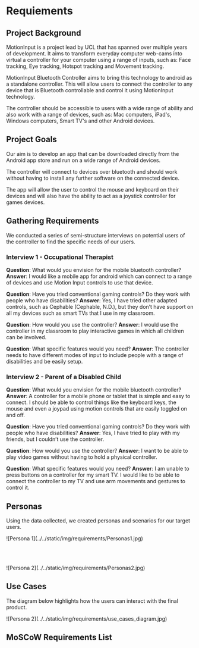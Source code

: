 # Requiements

## Project Background

MotionInput is a project lead by UCL that has spanned over multiple years of development. It aims to transform everyday computer web-cams into virtual a controller for your computer using a range of inputs, such as: Face tracking, Eye tracking, Hotspot tracking and Movement tracking.

MotionInput Bluetooth Controller aims to bring this technology to android as a standalone controller. This will allow users to connect the controller to any device that is Bluetooth controllable and control it using MotionInput technology.

The controller should be accessible to users with a wide range of ability and also work with a range of devices, such as: Mac computers, iPad's, Windows computers, Smart TV's and other Android devices.

## Project Goals

Our aim is to develop an app that can be downloaded directly from the Android app store and run on a wide range of Android devices.

The controller will connect to devices over bluetooth and should work without having to install any further software on the connected device.

The app will allow the user to control the mouse and keyboard on their devices and will also have the ability to act as a joystick controller for games devices.

## Gathering Requirements

We conducted a series of semi-structure interviews on potential users of the controller to find the specific needs of our users.

### Interview 1 - Occupational Therapist

**Question**: What would you envision for the mobile bluetooth controller?
**Answer**: I would like a mobile app for android which can connect to a range of devices and use Motion Input controls to use that device.

**Question**: Have you tried conventional gaming controls? Do they work with people who have disabilities?
**Answer**: Yes, I have tried other adapted controls, such as Cephable (Cephable, N.D.),  but they don’t have support on all my devices such as smart TVs that I use in my classroom.

**Question**: How would you use the controller?
**Answer**: I would use the controller in my classroom to play interactive games in which all children can be involved.

**Question**: What specific features would you need?
**Answer**: The controller needs to have different modes of input to include people with a range of disabilities and be easily setup.

### Interview 2 - Parent of a Disabled Child

**Question**: What would you envision for the mobile bluetooth controller?
**Answer**: A controller for a mobile phone or tablet that is simple and easy to connect. I should be able to control things like the keyboard keys, the mouse and even a joypad using motion controls that are easily toggled on and off.

**Question**: Have you tried conventional gaming controls? Do they work with people who have disabilities?
**Answer**: Yes, I have tried to play with my friends, but I couldn’t use the controller.

**Question**: How would you use the controller?
**Answer**: I want to be able to play video games without having to hold a physical controller.

**Question**: What specific features would you need?
**Answer**: I am unable to press buttons on a controller for my smart TV. I would like to be able to connect the controller to my TV and use arm movements and gestures to control it.

## Personas

Using the data collected, we created personas and scenarios for our target users.

<div class="img-center"> ![Persona 1](../../static/img/requirements/Personas1.jpg) </div>

<br /><br />

<div class="img-center"> ![Persona 2](../../static/img/requirements/Personas2.jpg) </div>

## Use Cases

The diagram below highlights how the users can interact with the final product.

<div class="img-center"> ![Persona 2](../../static/img/requirements/use_cases_diagram.jpg) </div>

## MoSCoW Requirements List